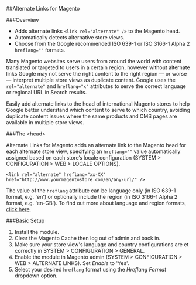 ##Alternate Links for Magento

###Overview

* Adds alternate links `<link rel="alternate" />` to the Magento head.
* Automatically detects alternative store views.
* Choose from the Google recommended ISO 639-1 or ISO 3166-1 Alpha 2 `hreflang=""` formats.

Many Magento websites serve users from around the world with content translated or targeted to users in a certain region, however without alternate links Google may not serve the right content to the right region &mdash; or worse &mdash; interpret multiple store views as duplicate content. Google uses the `rel="alternate"` and  `hreflang="x"` attributes to serve the correct language or regional URL in Search results.

Easily add alternate links to the head of international Magento stores to help Google better understand which content to serve to which country, avoiding duplicate content issues where the same products and CMS pages are available in multiple store views.

###The &lt;head&gt;

Alternate Links for Magento adds an alternate link to the Magento head for each alternate store view, specifying an `hreflang=""` value automatically assigned based on each store&rsquo;s locale configuration (SYSTEM > CONFIGURATION > WEB > LOCALE OPTIONS).

    <link rel="alternate" hreflang="xx-XX" href="http://www.yourmagentostore.com/en/any-url/" />

The value of the `hreflang` attribute can be language only (in ISO 639-1 format, e.g. 'en') or optionally include the region (in ISO 3166-1 Alpha 2 format, e.g. 'en-GB'). To find out more about language and region formats, [click here](https://support.google.com/webmasters/answer/189077?hl=en).

###Basic Setup

1. Install the module.
2. Clear the Magento Cache then log out of admin and back in.
3. Make sure your store view's language and country configurations are et correctly in SYSTEM > CONFIGURATION > GENERAL.
4. Enable the module in Magento admin (SYSTEM > CONFIGURATION > WEB > ALTERNATE LINKS). Set *Enable* to 'Yes'.
5. Select your desired `hreflang` format using the *Hreflang Format* dropdown option.